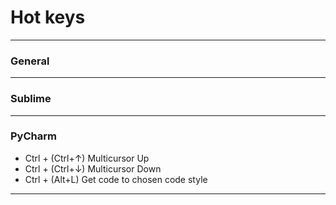 # Hot keys

---

### General

___

### Sublime


___

### PyCharm
* Ctrl + (Ctrl+↑) Multicursor Up
* Ctrl + (Ctrl+↓) Multicursor Down
* Ctrl + (Alt+L) Get code to chosen code style
___
